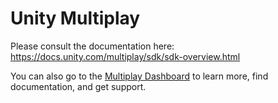 # Unity Multiplay

Please consult the documentation here: https://docs.unity.com/multiplay/sdk/sdk-overview.html

You can also go to the [Multiplay Dashboard](https://dashboard.unity3d.com/multiplay) to learn more, find documentation, and get support.
